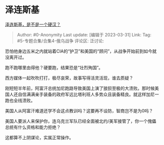 # 泽连斯基
[泽连斯基，是不是一个硬汉？](https://www.zhihu.com/question/577473737/answer/2961619081)

> Author: #0-Anonymity
> Last update: [编辑于 2023-03-31]
> Link:
> Tag: #5-专题合集/合集4-俄乌战争
> 评论区:
> 泛讨论:

恐怕他身边五米之内就站着CIA的“护卫”和美国的“顾问”，从战争开始前到如今就没离开过。

跑不跑哪里由得他？硬要跑，结果恐是“壮烈殉国”。

西方媒体一起吹吹打打，极尽哀荣，故事写得活灵活现，谁去质疑？

刚短短半年前，阿富汗总统加尼跑路导致美国上演了狼狈至极的大溃败。那时候美国人还自信满满亲手装备的政府军远比塔利班人多势众且装备精良。就这样加尼一跑也全线溃败。

美国人从阿富汗难道还学不会这点教训吗？这要再不设防，智商岂不是为0吗？

美国人要派人来保护你，连乌克兰军队已经全面被北约/美军接管了，你一个傀儡总统有什么资格和能力拒绝？

这都算不上阴谋论，实属正常操作。
